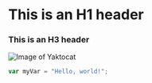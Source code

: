 # This is an H1 header
### This is an H3 header

![Image of Yaktocat](https://octodex.github.com/images/yaktocat.png)

``` javascript
var myVar = "Hello, world!";
```
